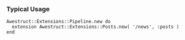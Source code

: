 ### Typical Usage

    Awestruct::Extensions::Pipeline.new do
      extension Awestruct::Extensions::Posts.new( '/news', :posts )
    end

